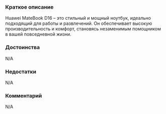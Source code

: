 ### **Краткое описание**
Huawei MateBook D16 – это стильный и мощный ноутбук, идеально подходящий для работы и развлечений. Он обеспечивает высокую производительность и комфорт, становясь незаменимым помощником в вашей повседневной жизни.

### **Достоинства**
N/A

### **Недостатки**
N/A

### **Комментарий**
N/A
